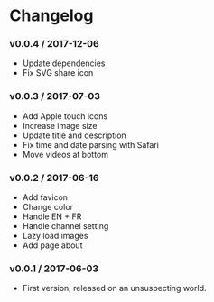 Changelog
=========

### v0.0.4 / 2017-12-06

  - Update dependencies
  - Fix SVG share icon

### v0.0.3 / 2017-07-03

  - Add Apple touch icons
  - Increase image size
  - Update title and description
  - Fix time and date parsing with Safari
  - Move videos at bottom

### v0.0.2 / 2017-06-16

  - Add favicon
  - Change color
  - Handle EN + FR
  - Handle channel setting
  - Lazy load images
  - Add page about

### v0.0.1 / 2017-06-03

  - First version, released on an unsuspecting world.

